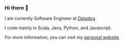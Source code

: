 ### Hi there 👋

I am currently Software Engineer at [Datadog](https://www.datadoghq.com).

I code mainly in Scala, Java, Python, and Javascript.

For more information, you can visit my [personal website](https://julien.gunnm.org).
